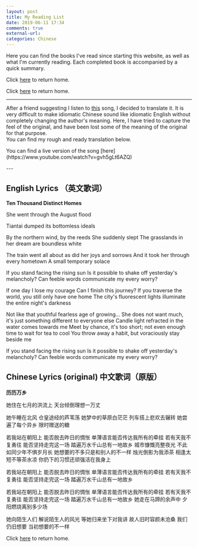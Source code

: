 ```yaml
---
layout: post
title: My Reading List
date: 2019-06-11 17:34
comments: true
external-url:
categories: Chinese
---
```

Here you can find the books I've read since starting this website, as well as what I'm currently reading. Each completed book is accompanied by a quick summary.

Click [here](https://wigdo.github.io/papyrus/) to return home.

Click [here](https://wigdo.github.io/papyrus/) to return home.

---
After a friend suggesting I listen to [this](https://www.youtube.com/watch?v=w16wogicWFE) song, I decided to translate it. It is very difficult to make idiomatic Chinese sound like idiomatic English without completely changing the author's meaning. Here, I have tried to capture the feel of the original, and have been lost some of the meaning of the original for that purpose.  
You can find my rough and ready translation below.

<p>
You can find a live version of the song [here](https://www.youtube.com/watch?v=gvh5gLt6AZQ)
</p>
---

## English Lyrics （英文歌词）
<strong> Ten Thousand Distinct Homes </strong>

<p>
She went through the August flood
</p>
Tiantai dumped its bottomless ideals
<p>
By the northern wind, by the reeds
She suddenly slept
The grasslands in her dream are boundless white
</p>
<p>
The train went all about as did her joys and sorrows
And it took her through every hometown
A small temporary solace
</p>
If you stand facing the rising sun
Is it possible to shake off yesterday's melancholy?
Can feeble words communicate my every worry?
</p>
</p>
If one day I lose my courage
Can I finish this journey?
If you traverse the world, you still only have one home
The city's fluorescent lights illuminate the entire night's darkness
</p>
<p>
Not like that youthful fearless age of growing...
She does not want much, it's just something different to everyone else
Candle light refracted in the water comes towards me
Meet by chance, it's too short; not even enough time to wait for tea to cool
You throw away a habit, but voraciously stay beside me
</p>
<p>
If you stand facing the rising sun
Is it possible to shake off yesterday's melancholy?
Can feeble words communicate my every worry?
</p>

## Chinese Lyrics (original) 中文歌词（原版）
 <strong> 历历万乡 </strong>

<p>
她住在七月的洪流上
天台倾倒理想一万丈
</p>
<p>
她午睡在北风
仓皇途经的芦苇荡
她梦中的草原白茫茫
列车搭上悲欢去辗转
她尝遍了每个异乡
限时赠送的糖
</p>
<p>
若我站在朝阳上
能否脱去昨日的惆怅
单薄语言能否传达我所有的牵挂
若有天我不复勇往
能否坚持走完这一场
踏遍万水千山总有一地故乡
城市慷慨亮整夜光
不此如同少年不惧岁月长
她想要的不多只是和别人的不一样
烛光倒影为我添茶
相逢太短不等茶水凉
你扔下的习惯还顽强活在我身上
</p>
<p>
若我站在朝阳上
能否脱去昨日的惆怅
单薄语言能否传达我所有的牵挂
若有天我不复勇往
能否坚持走完这一场
踏遍万水千山总有一地故乡
</p>
<p>
若我站在朝阳上
能否脱去昨日的惆怅
单薄语言能否传达我所有的牵挂
若有天我不复勇往
能否坚持走完这一场
踏遍万水千山总有一地故乡
她走在马蹄的余声中
夕阳燃烧离别多少场
</p>
<p>
她向陌生人们
解说陌生人的风光
等她归来坐下对我讲
故人旧时容颜未沧桑
我们仍旧想要
当初想要的不一样
</p>

Click [here](https://wigdo.github.io/papyrus/) to return home.
